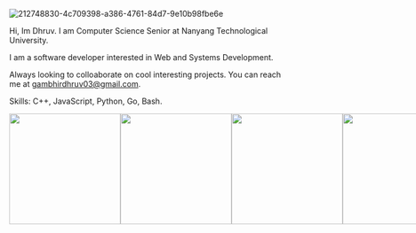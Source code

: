 ![212748830-4c709398-a386-4761-84d7-9e10b98fbe6e](https://github.com/user-attachments/assets/63f79a26-c474-46b8-85ef-76a8a21a9c95)


Hi, Im Dhruv. I am Computer Science Senior at Nanyang Technological University.

I am a software developer interested in Web and Systems Development.

Always looking to colloaborate on cool interesting projects. You can reach me at gambhirdhruv03@gmail.com.

Skills: C++, JavaScript, Python, Go, Bash.

<div style="display: flex; justify-content: space-between;">
  <img src="https://github.com/user-attachments/assets/e3c2fb17-4b4c-4c98-90de-7e386416e604" width="200" />
  <img src="https://github.com/user-attachments/assets/c88bd5d0-bf0d-4685-9e17-33f0072ea0bc" width="200" />
  <img src="https://github.com/user-attachments/assets/33c29e11-adf8-452a-9821-d951f7ea67ed" width="200" />
  <img src="https://github.com/user-attachments/assets/228ae5f2-4b31-436f-baad-4835f0dc7d98" width="200" />
  <img src="https://github.com/user-attachments/assets/9fe8d4ee-6fe2-43d5-a409-f0d50fe41cca" width="200" />
</div>


